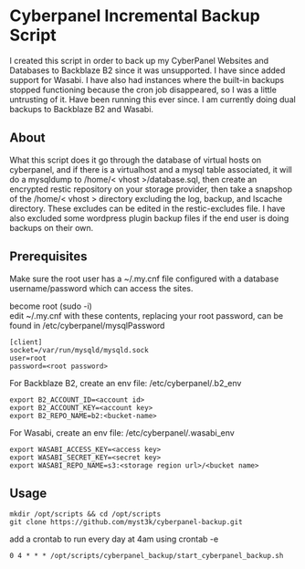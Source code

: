 # **Cyberpanel Incremental Backup Script**

I created this script in order to back up my CyberPanel Websites and Databases to Backblaze B2 since it was unsupported.
I have since added support for Wasabi. I have also had instances where the built-in backups stopped functioning because
the cron job disappeared, so I was a little untrusting of it. Have been running this ever since. I am currently doing
dual backups to Backblaze B2 and Wasabi.

## About

What this script does it go through the database of virtual hosts on cyberpanel, and if there is a virtualhost and a
mysql table associated, it will do a mysqldump to /home/< vhost >/database.sql, then create an encrypted restic
repository on your storage provider, then take a snapshop of the /home/< vhost > directory excluding the log, backup, and
lscache directory. These excludes can be edited in the restic-excludes file. I have also excluded some wordpress plugin
backup files if the end user is doing backups on their own.

## Prerequisites

Make sure the root user has a ~/.my.cnf file configured with a database username/password which can access the sites.

become root (sudo -i)  
edit ~/.my.cnf with these contents, replacing your root password, can be found in /etc/cyberpanel/mysqlPassword

```
[client]
socket=/var/run/mysqld/mysqld.sock
user=root
password=<root password>
```

For Backblaze B2, create an env file: /etc/cyberpanel/.b2_env

```
export B2_ACCOUNT_ID=<account id>
export B2_ACCOUNT_KEY=<account key>
export B2_REPO_NAME=b2:<bucket-name>
```

For Wasabi, create an env file: /etc/cyberpanel/.wasabi_env

```
export WASABI_ACCESS_KEY=<access key>    
export WASABI_SECRET_KEY=<secret key>    
export WASABI_REPO_NAME=s3:<storage region url>/<bucket name>
```

## Usage
```
mkdir /opt/scripts && cd /opt/scripts  
git clone https://github.com/myst3k/cyberpanel-backup.git
```
add a crontab to run every day at 4am using crontab -e
```
0 4 * * * /opt/scripts/cyberpanel_backup/start_cyberpanel_backup.sh
```